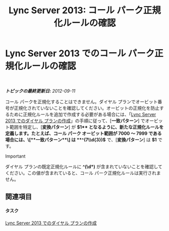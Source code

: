 ﻿---
title: 'Lync Server 2013: コール パーク正規化ルールの確認'
TOCTitle: コール パーク正規化ルールの確認
ms:assetid: deaa170f-041e-45cb-8eab-f02931ab541e
ms:mtpsurl: https://technet.microsoft.com/ja-jp/library/Gg398981(v=OCS.15)
ms:contentKeyID: 48273773
ms.date: 05/19/2016
mtps_version: v=OCS.15
ms.translationtype: HT
---

# Lync Server 2013 でのコール パーク正規化ルールの確認

 

_**トピックの最終更新日:** 2012-09-11_

コール パークを正規化することはできません。ダイヤル プランでオービット番号が正規化されていないことを確認してください。オービットの正規化を防止するために正規化ルールを追加で作成する必要がある場合には、「[Lync Server 2013 でのダイヤル プランの作成](lync-server-2013-create-a-dial-plan.md)」の手順に従って、\[**一致パターン**\] でオービット範囲を特定し、\[**変換パターン**\] が **$1** となるように、新たな正規化ルールを定義します。たとえば、コール パーク オービット範囲が 7000 ～ 7999 である場合には、\[**一致パターン**\] は **^(7\\d{3})$** で、\[**変換パターン**\] は **$1** です。


> [!IMPORTANT]
> ダイヤル プランの既定正規化ルールに <STRONG>^(\d*)</STRONG> が含まれていないことを確認してください。この値が含まれていると、コール パーク正規化ルールは実行されません。



## 関連項目

#### タスク

[Lync Server 2013 でのダイヤル プランの作成](lync-server-2013-create-a-dial-plan.md)

